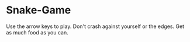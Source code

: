 # Snake-Game
Use the arrow keys to play.
Don't crash against yourself or the edges.
Get as much food as you can.
